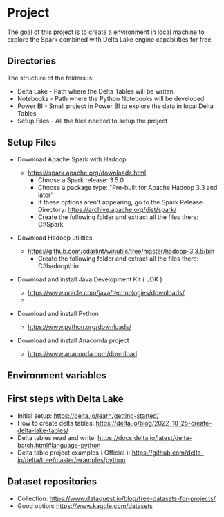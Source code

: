 # Project

The goal of this project is to create a environment in local machine to explore the Spark combined with Delta Lake engine capabilities for free.

## Directories

The structure of the folders is:
- Delta Lake  - Path where the Delta Tables will be writen
- Notebooks   - Path where the Python Notebooks will be developed
- Power BI    - Small project in Power BI to explore the data in local Delta Tables
- Setup Files - All the files needed to setup the project

## Setup Files

- Download Apache Spark with Hadoop
    - https://spark.apache.org/downloads.html
        - Choose a Spark release: 3.5.0
        - Choose a package type:  "Pre-built for Apache Hadoop 3.3 and later"
        - If these options aren't appearing, go to the Spark Release Directory: https://archive.apache.org/dist/spark/
        - Create the following folder and extract all the files there: C:\Spark

- Download Hadoop utilities
    - https://github.com/cdarlint/winutils/tree/master/hadoop-3.3.5/bin
        - Create the following folder and extract all the files there: C:\hadoop\bin

- Download and install Java Development Kit ( JDK )
    - https://www.oracle.com/java/technologies/downloads/
    - 
    
- Download and install Python
    - https://www.python.org/downloads/

- Download and install Anaconda project
    - https://www.anaconda.com/download

## Environment variables


## First steps with Delta Lake

- Initial setup: https://delta.io/learn/getting-started/
- How to create delta tables: https://delta.io/blog/2022-10-25-create-delta-lake-tables/
- Delta tables read and write: https://docs.delta.io/latest/delta-batch.html#language-python
- Delta table project examples ( Official ): https://github.com/delta-io/delta/tree/master/examples/python

## Dataset repositories

- Collection:  https://www.dataquest.io/blog/free-datasets-for-projects/
- Good option: https://www.kaggle.com/datasets
